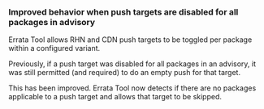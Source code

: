 ### Improved behavior when push targets are disabled for all packages in advisory

Errata Tool allows RHN and CDN push targets to be toggled per package
within a configured variant.

Previously, if a push target was disabled for all packages in an
advisory, it was still permitted (and required) to do an empty push
for that target.

This has been improved.  Errata Tool now detects if there are no
packages applicable to a push target and allows that target to be
skipped.
